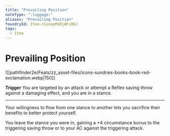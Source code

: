 ```yaml
---
title: "Prevailing Position"
noteType: ":luggage:"
aliases: "Prevailing Position"
foundryId: Item.nSsnepM1RjWFz86J
tags:
  - Item
---
```


# Prevailing Position
![[pathfinder2e/Feats/zz_asset-files/icons-sundries-books-book-red-exclamation.webp|150]]

**Trigger** You are targeted by an attack or attempt a Reflex saving throw against a damaging effect, and you are in a stance.

* * *

Your willingness to flow from one stance to another lets you sacrifice their benefits to better protect yourself.

You leave the stance you were in, gaining a +4 circumstance bonus to the triggering saving throw or to your AC against the triggering attack.
